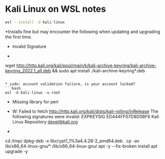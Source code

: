 # Kali Linux on WSL notes

```bash
wsl --install -d kali-linux
```

*Installs fine but may encounter the following when updating and upgrading the first time.

* Invalid Signature
- ```bash
wget http://http.kali.org/kali/pool/main/k/kali-archive-keyring/kali-archive-keyring_2022.1_all.deb && sudo apt install ./kali-archive-keyring*.deb
```

* sudo: account validation failure, is your account locked?
```bash
wsl -d kali-linux -u root
```

* Missing library for perl
- W: Failed to fetch http://http.kali.org/kali/dists/kali-rolling/InRelease  The following signatures were invalid: EXPKEYSIG ED444FF07D8D0BF6 Kali Linux Repository <devel@kali.org>
- ```bash
cd /tmp/
dpkg-deb -x libcrypt1_1%3a4.4.28-2_amd64.deb .
cp -av lib/x86_64-linux-gnu/* /lib/x86_64-linux-gnu/
apt -y --fix-broken install
apt upgrade -y
```
